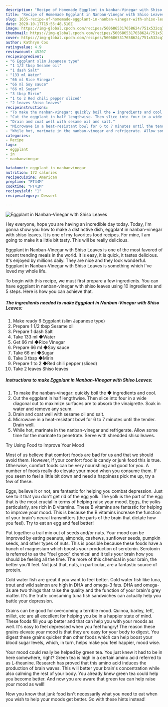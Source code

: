 ```yaml
---
description: "Recipe of Homemade Eggplant in Nanban-Vinegar with Shiso Leaves"
title: "Recipe of Homemade Eggplant in Nanban-Vinegar with Shiso Leaves"
slug: 1635-recipe-of-homemade-eggplant-in-nanban-vinegar-with-shiso-leaves
date: 2020-10-17T15:55:48.510Z
image: https://img-global.cpcdn.com/recipes/5606865317658624/751x532cq70/eggplant-in-nanban-vinegar-with-shiso-leaves-recipe-main-photo.jpg
thumbnail: https://img-global.cpcdn.com/recipes/5606865317658624/751x532cq70/eggplant-in-nanban-vinegar-with-shiso-leaves-recipe-main-photo.jpg
cover: https://img-global.cpcdn.com/recipes/5606865317658624/751x532cq70/eggplant-in-nanban-vinegar-with-shiso-leaves-recipe-main-photo.jpg
author: Kathryn Cox
ratingvalue: 4.9
reviewcount: 45207
recipeingredient:
- "6 Eggplant slim Japanese type"
- "1 1/2 tbsp Sesame oil"
- "1 dash Salt"
- "133 ml Water"
- "66 ml Rice Vinegar"
- "66 ml Soy sauce"
- "66 ml Sugar"
- "3 tbsp Mirin"
- "1 to 2 Red chili pepper sliced"
- "2 leaves Shiso leaves"
recipeinstructions:
- "To make the nanban-vinegar: quickly boil the ◆ ingredients and cool."
- "Cut the eggplant in half lengthwise. Then slice into four in a wide diagonal cut to maximize surfaces are to absorb the vinaigrette. Soak in water and remove any scum."
- "Drain and coat well with sesame oil and salt."
- "Microwave in a heat-resistant bowl for 6 to 7 minutes until the tender. Drain well."
- "While hot, marinate in the nanban-vinegar and refrigerate. Allow some time for the marinate to penetrate. Serve with shredded shiso leaves."
categories:
- Recipe
tags:
- eggplant
- in
- nanbanvinegar

katakunci: eggplant in nanbanvinegar 
nutrition: 172 calories
recipecuisine: American
preptime: "PT34M"
cooktime: "PT41M"
recipeyield: "1"
recipecategory: Dessert

---
```



![Eggplant in Nanban-Vinegar with Shiso Leaves](https://img-global.cpcdn.com/recipes/5606865317658624/751x532cq70/eggplant-in-nanban-vinegar-with-shiso-leaves-recipe-main-photo.jpg)

Hey everyone, hope you are having an incredible day today. Today, I'm gonna show you how to make a distinctive dish, eggplant in nanban-vinegar with shiso leaves. It is one of my favorites food recipes. For mine, I am going to make it a little bit tasty. This will be really delicious.

Eggplant in Nanban-Vinegar with Shiso Leaves is one of the most favored of recent trending meals in the world. It is easy, it is quick, it tastes delicious. It's enjoyed by millions daily. They are nice and they look wonderful. Eggplant in Nanban-Vinegar with Shiso Leaves is something which I've loved my whole life.




To begin with this recipe, we must first prepare a few ingredients. You can have eggplant in nanban-vinegar with shiso leaves using 10 ingredients and 5 steps. Here is how you can achieve that.

<!--inarticleads1-->

##### The ingredients needed to make Eggplant in Nanban-Vinegar with Shiso Leaves:

1. Make ready 6 Eggplant (slim Japanese type)
1. Prepare 1 1/2 tbsp Sesame oil
1. Prepare 1 dash Salt
1. Take 133 ml ◆Water
1. Get 66 ml ◆Rice Vinegar
1. Prepare 66 ml ◆Soy sauce
1. Take 66 ml ◆Sugar
1. Take 3 tbsp ◆Mirin
1. Prepare 1 to 2 ◆Red chili pepper (sliced)
1. Take 2 leaves Shiso leaves




<!--inarticleads2-->

##### Instructions to make Eggplant in Nanban-Vinegar with Shiso Leaves:

1. To make the nanban-vinegar: quickly boil the ◆ ingredients and cool.
1. Cut the eggplant in half lengthwise. Then slice into four in a wide diagonal cut to maximize surfaces are to absorb the vinaigrette. Soak in water and remove any scum.
1. Drain and coat well with sesame oil and salt.
1. Microwave in a heat-resistant bowl for 6 to 7 minutes until the tender. Drain well.
1. While hot, marinate in the nanban-vinegar and refrigerate. Allow some time for the marinate to penetrate. Serve with shredded shiso leaves.




Try Using Food to Improve Your Mood


Most of us believe that comfort foods are bad for us and that we should avoid them. However, if your comfort food is candy or junk food this is true. Otherwise, comfort foods can be very nourishing and good for you. A number of foods really do elevate your mood when you consume them. If you seem to feel a little bit down and need a happiness pick me up, try a few of these.

Eggs, believe it or not, are fantastic for helping you combat depression. Just see to it that you don't get rid of the egg yolk. The yolk is the part of the egg that is the most crucial in terms of helping raise your mood. Eggs, the yolks particularly, are rich in B vitamins. These B vitamins are fantastic for helping to improve your mood. This is because the B vitamins increase the function of your brain's neural transmitters (the parts of the brain that dictate how you feel). Try to eat an egg and feel better!

Put together a trail mix out of seeds and/or nuts. Your mood can be improved by eating peanuts, almonds, cashews, sunflower seeds, pumpkin seeds, and other types of nuts. This is possible because these foods have a bunch of magnesium which boosts your production of serotonin. Serotonin is referred to as the "feel good" chemical and it tells your brain how you should be feeling all the time. The more of this chemical in your brain, the better you'll feel. Not just that, nuts, in particular, are a fantastic source of protein.

Cold water fish are great if you want to feel better. Cold water fish like tuna, trout and wild salmon are high in DHA and omega-3 fats. DHA and omega-3s are two things that raise the quality and the function of your brain's grey matter. It's the truth: consuming tuna fish sandwiches can actually help you battle your depression. 

Grains can be good for overcoming a terrible mood. Quinoa, barley, teff, millet, etc are all excellent for helping you be in a happier state of mind. These foods fill you up better and that can help you with your moods as well. It's easy to feel depressed when you feel hungry! The reason these grains elevate your mood is that they are easy for your body to digest. You digest these grains quicker than other foods which can help boost your blood sugar levels, which, in turn, helps make you feel happier, mood wise.

Your mood could really be helped by green tea. You just knew it had to be in here somewhere, right? Green tea is high in a certain amino acid referred to as L-theanine. Research has proved that this amino acid induces the production of brain waves. This will better your brain's concentration while also calming the rest of your body. You already knew green tea could help you become better. And now you are aware that green tea can help raise your mood as well!

Now you know that junk food isn't necessarily what you need to eat when you wish to help your moods get better. Go  with  these hints  instead!

